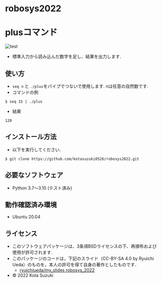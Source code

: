 # robosys2022

# plusコマンド
![test](https://github.com/kotasuzuki0526/robosys2022/actions/workflows/test.yml/badge.svg)

* 標準入力から読み込んだ数字を足し、結果を出力します.
## 使い方
* `seq n` と `./plus`をパイプでつないで使用します. nは任意の自然数です.
* コマンドの例
```
$ seq 15 | ./plus
```
* 結果
```
120
```
## インストール方法
* 以下を実行してください.
```
$ git clone https://github.com/kotasuzuki0526/robosys2022.git
```
## 必要なソフトウェア
* Python 3.7〜3.10 (テスト済み)

## 動作確認済み環境
* Ubuntu 20.04

## ライセンス
* このソフトウェアパッケージは、3条項BSDライセンスの下、再頒布および使用が許可されます.
* このパッケージのコードは，下記のスライド（CC-BY-SA 4.0 by Ryuichi Ueda）のものを，本人の許可を得て自身の著作としたものです．
	* [ryuichiueda/my_slides robosys_2022](https://github.com/ryuichiueda/my_slides/tree/master/robosys_2022)
* © 2022 Kota Suzuki
